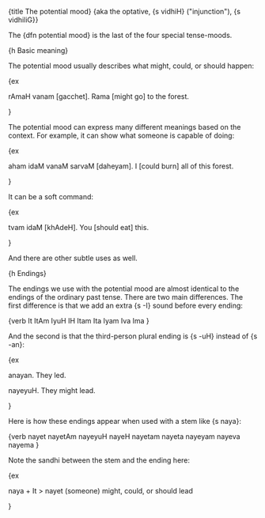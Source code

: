 {title The potential mood}
{aka the optative, {s vidhiH} ("injunction"), {s vidhiliG}}

The {dfn potential mood} is the last of the four special tense-moods.


{h Basic meaning}

The potential mood usually describes what might, could, or should happen:

{ex

rAmaH vanam [gacchet].
Rama [might go] to the forest.

}

The potential mood can express many different meanings based on the context.
For example, it can show what someone is capable of doing:

{ex

aham idaM vanaM sarvaM [daheyam].
I [could burn] all of this forest.

}

It can be a soft command:

{ex

tvam idaM [khAdeH].
You [should eat] this.

}

And there are other subtle uses as well.


{h Endings}

The endings we use with the potential mood are almost identical to the endings
of the ordinary past tense. There are two main differences. The first
difference is that we add an extra {s -I} sound before every ending:

{verb
    It ItAm IyuH
    IH Itam Ita
    Iyam Iva Ima
}

And the second is that the third-person plural ending is {s -uH} instead of {s
-an}:

{ex

anayan.
They led.

nayeyuH.
They might lead.

}

Here is how these endings appear when used with a stem like {s naya}:

{verb
    nayet nayetAm nayeyuH
    nayeH nayetam nayeta
    nayeyam nayeva nayema
}

Note the sandhi between the stem and the ending here:

{ex

naya + It > nayet
(someone) might, could, or should lead

}
